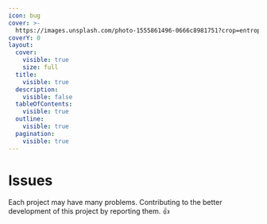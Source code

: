 ```yaml
---
icon: bug
cover: >-
  https://images.unsplash.com/photo-1555861496-0666c8981751?crop=entropy&cs=srgb&fm=jpg&ixid=M3wxOTcwMjR8MHwxfHNlYXJjaHwyfHxlcnJvcnxlbnwwfHx8fDE3MzkxOTU5ODN8MA&ixlib=rb-4.0.3&q=85
coverY: 0
layout:
  cover:
    visible: true
    size: full
  title:
    visible: true
  description:
    visible: false
  tableOfContents:
    visible: true
  outline:
    visible: true
  pagination:
    visible: true
---
```


# Issues

Each project may have many problems. Contributing to the better development of this project by reporting them. 👍
